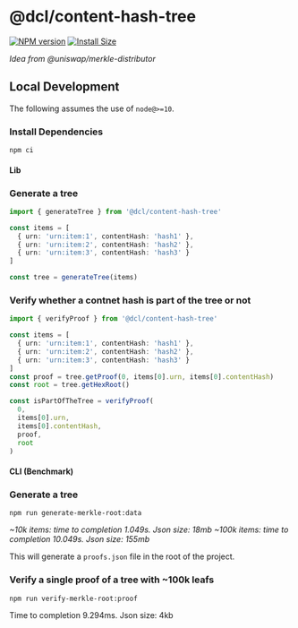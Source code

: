 # @dcl/content-hash-tree

[![NPM version](https://badge.fury.io/js/@dcl%2Fcontent-hash-tree.svg)](https://npmjs.org/package/@dcl/content-hash-tree)
[![Install Size](https://packagephobia.now.sh/badge?p=@dcl/content-hash-tree@latest)](https://packagephobia.now.sh/result?p=@dcl/content-hash-tree@latest)

_Idea from @uniswap/merkle-distributor_

## Local Development

The following assumes the use of `node@>=10`.

### Install Dependencies

`npm ci`

#### Lib

### Generate a tree

```typescript
import { generateTree } from '@dcl/content-hash-tree'

const items = [
  { urn: 'urn:item:1', contentHash: 'hash1' },
  { urn: 'urn:item:2', contentHash: 'hash2' },
  { urn: 'urn:item:3', contentHash: 'hash3' }
]

const tree = generateTree(items)
```

### Verify whether a contnet hash is part of the tree or not

```typescript
import { verifyProof } from '@dcl/content-hash-tree'

const items = [
  { urn: 'urn:item:1', contentHash: 'hash1' },
  { urn: 'urn:item:2', contentHash: 'hash2' },
  { urn: 'urn:item:3', contentHash: 'hash3' }
]
const proof = tree.getProof(0, items[0].urn, items[0].contentHash)
const root = tree.getHexRoot()

const isPartOfTheTree = verifyProof(
  0,
  items[0].urn,
  items[0].contentHash,
  proof,
  root
)
```

#### CLI (Benchmark)

### Generate a tree

`npm run generate-merkle-root:data`

_~10k items: time to completion 1.049s. Json size: 18mb_
_~100k items: time to completion 10.049s. Json size: 155mb_

This will generate a `proofs.json` file in the root of the project.

### Verify a single proof of a tree with ~100k leafs

`npm run verify-merkle-root:proof`

Time to completion 9.294ms. Json size: 4kb
